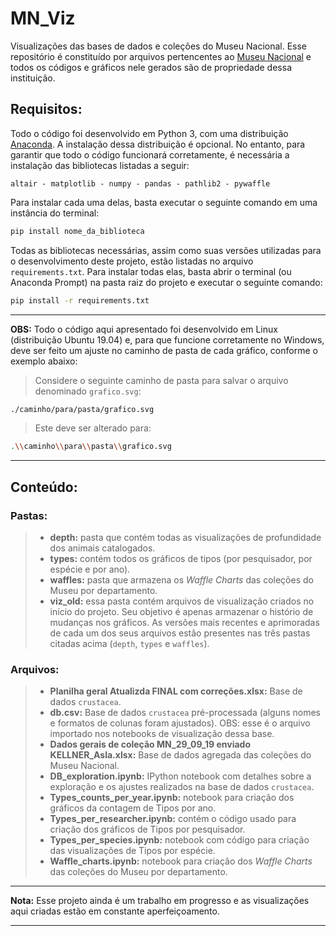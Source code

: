 # MN_Viz

Visualizações das bases de dados e coleções do Museu Nacional. Esse repositório é constituído por arquivos pertencentes ao [Museu Nacional](http://www.museunacional.ufrj.br/) e todos os códigos e gráficos nele gerados são de propriedade dessa instituição. 

## Requisitos:

Todo o código foi desenvolvido em Python 3, com uma distribuição [Anaconda](https://www.anaconda.com/distribution/). A instalação dessa distribuição é opcional. No entanto, para garantir que todo o código funcionará corretamente, é necessária a instalação das bibliotecas listadas a seguir: 

```
altair - matplotlib - numpy - pandas - pathlib2 - pywaffle
```

Para instalar cada uma delas, basta executar o seguinte comando em uma instância do terminal:

```bash 
pip install nome_da_biblioteca
```

Todas as bibliotecas necessárias, assim como suas versões utilizadas para o desenvolvimento deste projeto, estão listadas no arquivo `requirements.txt`. Para instalar todas elas, basta abrir o terminal (ou Anaconda Prompt) na pasta raiz do projeto e executar o seguinte comando:

```bash
pip install -r requirements.txt
```

-----
**OBS:** Todo o código aqui apresentado foi desenvolvido em Linux (distribuição Ubuntu 19.04) e, para que funcione corretamente no Windows, deve ser feito um ajuste no caminho de pasta de cada gráfico, conforme o exemplo abaixo: 

> Considere o seguinte caminho de pasta para salvar o arquivo denominado `grafico.svg`:
```bash
./caminho/para/pasta/grafico.svg
```

> Este deve ser alterado para: 
```bash
.\\caminho\\para\\pasta\\grafico.svg
```

-----

## Conteúdo:

### Pastas:
> - **depth:** pasta que contém todas as visualizações de profundidade dos animais catalogados.
> - **types:** contém todos os gráficos de tipos (por pesquisador, por espécie e por ano).
> - **waffles:** pasta que armazena os *Waffle Charts* das coleções do Museu por departamento.
> - **viz_old:** essa pasta contém arquivos de visualização criados no início do projeto. Seu objetivo é apenas armazenar o histório de mudanças nos gráficos. As versões mais recentes e aprimoradas de cada um dos seus arquivos estão presentes nas três pastas citadas acima (`depth`, `types` e `waffles`). 

### Arquivos:
> - **Planilha geral Atualizda FINAL com correções.xlsx:** Base de dados `crustacea`.
> - **db.csv:** Base de dados `crustacea` pré-processada (alguns nomes e formatos de colunas foram ajustados). OBS: esse é o arquivo importado nos notebooks de visualização dessa base.
> - **Dados gerais de coleção MN_29_09_19 enviado KELLNER_Asla.xlsx:** Base de dados agregada das coleções do Museu Nacional. 
> - **DB_exploration.ipynb:** IPython notebook com detalhes sobre a exploração e os ajustes realizados na base de dados `crustacea`.
> - **Types_counts_per_year.ipynb:** notebook para criação dos gráficos da contagem de Tipos por ano.
> - **Types_per_researcher.ipynb:** contém o código usado para criação dos gráficos de Tipos por pesquisador.
> - **Types_per_species.ipynb:** notebook com código para criação das visualizações de Tipos por espécie.
> - **Waffle_charts.ipynb:** notebook para criação dos *Waffle Charts* das coleções do Museu por departamento.


-----
**Nota:** Esse projeto ainda é um trabalho em progresso e as visualizações aqui criadas estão em constante aperfeiçoamento. 

-----

